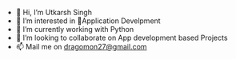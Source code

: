 - 👋 Hi, I’m Utkarsh Singh
- 👀 I’m interested in 📱Application Develpment
- 🌱 I’m currently working with Python 
- 💞️ I’m looking to collaborate on App development based Projects
- 📫 Mail me on dragomon27@gmail.com

<!---
ichutkarsh/ichutkarsh is a ✨ special ✨ repository because its `README.md` (this file) appears on your GitHub profile.
You can click the Preview link to take a look at your changes.
--->
